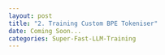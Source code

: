 ```yaml
---
layout: post
title: "2. Training Custom BPE Tokeniser"
date: Coming Soon...
categories: Super-Fast-LLM-Training
---
```

